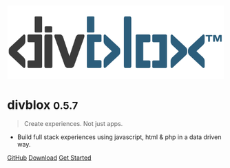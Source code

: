 <!-- _coverpage.md -->

![logo](_media/divblox-logo-1.png)

# divblox <small>0.5.7</small>

> Create experiences. Not just apps.

- Build full stack experiences using javascript, html & php in a data driven way.

[GitHub](https://github.com/divblox/divblox/)
[Download](https://divblox.com/releases/)
[Get Started](#what-is-divblox)
